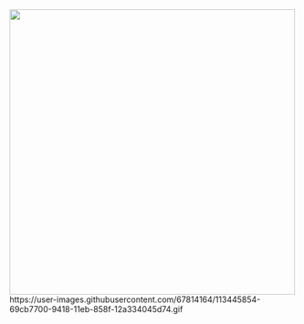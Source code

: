 <img src="https://user-images.githubusercontent.com/67814164/111081037-8c5e2480-852b-11eb-8a1f-b9394b63a303.gif" width="500"/>
https://user-images.githubusercontent.com/67814164/113445854-69cb7700-9418-11eb-858f-12a334045d74.gif
